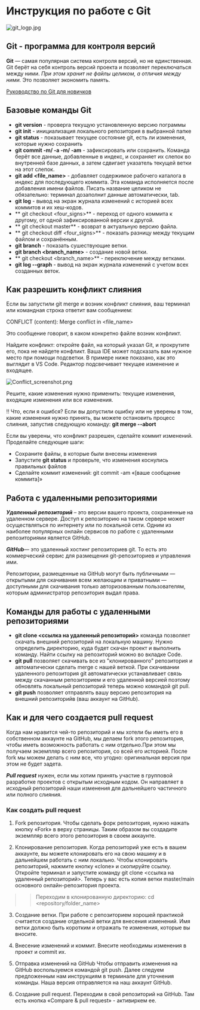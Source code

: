 # Инструкция по работе с Git 
![git_logp.jpg](git_logp.jpg)

## Git - программа для контроля версий

**Git** — самая популярная система контроля версий, но не единственная. Git берёт на себя контроль версий проекта и позволяет переключаться между ними. *При этом хранит не файлы целиком, а отличия между ними.* Это позволяет экономить память.

[Руководство по Git для новичков](https://gist.github.com/Jekins/2bf2d0638163f1294637)

## Базовые команды Git

* **git version** - проверrа текущую установленную версию пограммы
* **git init** - инициализация локального репозитория в выбранной папке
* **git status** - показывает текущее состояние git, есть ли изменения, которые нужно сохранить
* **git commit -m/ -a -m/ -am** - зафиксировать или сохранить. Команда берёт все данные, добавленные в индекс, и сохраняет их слепок во внутренней базе данных, а затем сдвигает указатель текущей ветки на этот слепок.
* **git add <file_name>** - добавляет содержимое рабочего каталога в индекс для последующего коммита. Эта команда исполняется после добавления имени файлов. Писать название целиком не обязательно: терминал дозаполнит данные автоматически, tab.
* **git log** - вывод на экран журнала изменений с историей всех коммитов и их хеш-кодов.
* ** git checkout <four_signs>** - переход от одного коммита к другому, от одной зафиксированной версии к другой.
* ** git checkout master** - возврат в актуальную версию файла.
* ** git checkout diff <four_signs>** - показать разницу между текущим файлом и сохранённым.
* **git branch** - показать сушествующие ветки.
* **git branch <branch_name>** - создание новой ветки.
* ** git checkout <branch_name>** - переключение между ветками.
* **git log --graph** - вывод на экран журнала изменений с учетом всех созданных веток.




## Как разрешить конфликт слияния

Если вы запустили git merge и возник конфликт слияния, ваш терминал или командная строка ответит вам сообщением:

CONFLICT (content): Merge conflict in <file_name>

Это сообщение говорит, в каком конкретно файле возник конфликт.

Найдите конфликт:
откройте файл, на который указал Git, и прокрутите его, пока не найдете конфликт. Ваша IDE может подсказать вам нужное место при помощи подсветки. В примере ниже показано, как это выглядит в VS Code. Редактор подсвечивает текущее изменение и входящее.

![Conflict_screenshot.png](Conflict_screenshot.png)

Решите, какие изменения нужно применить: текущие изменения, входящие изменения или все изменения. 

!!
Что, если я ошибся?
Если вы допустили ошибку или не уверены в том, какие изменения нужно принять, вы можете остановить процесс слияния, запустив следующую команду:
**git merge --abort**

Если вы уверены, что конфликт разрешен, сделайте коммит изменений. Проделайте следующие шаги:

* Сохраните файлы, в которые были внесены изменения
* Запустите **git status** и проверьте, что изменения коснулись правильных файлов
* Сделайте коммит изменений: git commit -am «[ваше сообщение коммита]»

## Работа c удаленными репозиториями

_**Удаленный репозиторий**_ – это версии вашего проекта, сохраненные на удаленном сервере. Доступ к репозиторию на таком сервере может осуществляться по интернету или по локальной сети. Одним из наиболее популярных онлайн сервисов по работе с удаленными репозиториями является GitHub.

_**GitHub**_— это удаленный хостинг репозиториев git. То есть это коммерческий сервис для размещения git-репозиториев и управления ими.

Репозитории, размещенные на GitHub могут быть публичными — открытыми для скачивания всем желающим и приватными — доступными для скачивания только авторизованным пользователям, которым администратор репозитория выдал права. 

## Команды для работы с удаленными репозиториями 

- **git clone <ссылка на удаленный репозиторий>** команда позволяет скачать внешний репозиторий на локальную машину. Нужно определить директорию, куда будет скачан проект и выполнить команду. Найти ссылку на репозиторий можно во вкладке Code.
- **git pull** позволяет скачивать все из "клонированного" репозитория и автоматически сделать merge с нашей веткой. При скачивании удаленного репозитория git автоматически устанавливает связь между скачанным репозиторием и его удаленной версией поэтому обновлять локальный репозиторий теперь можно командой git pull.
- **git push** позволяет отправлять вашу версию репозитория на внешний репозиторийв (ваш аккаунт на GitHub).

## Как и для чего создается pull request

Когда нам нравится чей-то репозиторий и мы хотели бы иметь его в собственном аккаунте на GitHub, мы делаем fork этого репозитория, чтобы иметь возможность работать с ним отдельно.При этом мы получаем экземпляр всего репозитория, со всей его историей. После fork мы можем делать с ним все, что угодно: оригинальная версия при этом не будет задета.

_**Pull request**_ нужен, если мы хотим принять участие в групповой разработке проектов с открытым исходным кодом. Он направляет в исходный репозиторий наши изменения для дальнейшего частичного или полного слияния.

### Как создать pull request

1. Fork репозитория. Чтобы сделать форк репозитория, нужно нажать кнопку «Fork» в верху страницы. Таким образом вы создадите экземпляр всего этого репозитория в своем аккаунте.


2. Клонирование репозитория. Когда репозиторий уже есть в вашем аккаунте, вы можете клонировать его на свою машину и в дальнейшем работать с ним локально.
Чтобы клонировать репозиторий, нажмите кнопку «clone» и скопируйте ссылку. Откройте терминал и запустите команду git clone <ссылка на удаленный репозиторий>. Теперь у вас есть копия ветки master/main основного онлайн-репозитория проекта.

>>Переходим в клонированную директорию:
>> cd <repository/folder_name>

3. Создание ветки. При работе с репозиторием хорошей практикой считается создание отдельной ветки для внесения изменений. Имя ветки должно быть коротким и отражать те изменения, которые вы вносите.

4. Внесение изменений и коммит. Внесите необходимы изменения в проект и commit их.

5. Отправка изменений на GitHub
Чтобы отправить изменения на GitHub воспользуемся командой git push. Далее следуем предложенным нам инструкциям в терминале для уточнения команды. Наша версия отправляется на наш аккаунт GitHub. 

6. Создание pull request. Переходим в свой репозиторий на GitHub. Там есть кнопка «Compare & pull request» - активиркем ее.